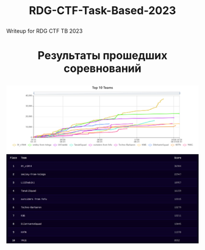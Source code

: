 # <p style="text-align: center;">RDG-CTF-Task-Based-2023</p>
Writeup for RDG CTF TB 2023

# <p style="text-align: center;">Результаты прошедших соревнований</p>
![Scoreboard](Итоговые%20результаты%20(Топ%2010).png)
![Top 10](топ%2010.png)

